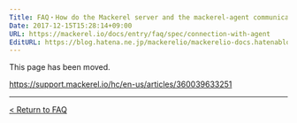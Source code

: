 ```yaml
---
Title: FAQ・How do the Mackerel server and the mackerel-agent communicate?
Date: 2017-12-15T15:28:14+09:00
URL: https://mackerel.io/docs/entry/faq/spec/connection-with-agent
EditURL: https://blog.hatena.ne.jp/mackerelio/mackerelio-docs.hatenablog.mackerel.io/atom/entry/8599973812326830924
---
```


This page has been moved.

https://support.mackerel.io/hc/en-us/articles/360039633251

---

[< Return to FAQ](https://mackerel.io/docs/entry/faq)
